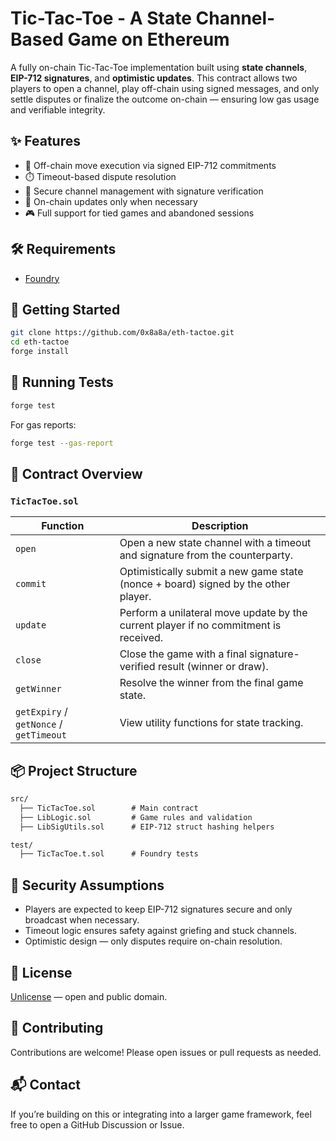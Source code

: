 # Tic-Tac-Toe - A State Channel-Based Game on Ethereum

A fully on-chain Tic-Tac-Toe implementation built using **state channels**, **EIP-712 signatures**, and **optimistic updates**. This contract allows two players to open a channel, play off-chain using signed messages, and only settle disputes or finalize the outcome on-chain — ensuring low gas usage and verifiable integrity.

## ✨ Features

- 🧠 Off-chain move execution via signed EIP-712 commitments
- ⏱️ Timeout-based dispute resolution
- 🔐 Secure channel management with signature verification
- 🔄 On-chain updates only when necessary
- 🎮 Full support for tied games and abandoned sessions

## 🛠 Requirements

- [Foundry](https://book.getfoundry.sh/getting-started/installation)

## 🚀 Getting Started

```bash
git clone https://github.com/0x8a8a/eth-tactoe.git
cd eth-tactoe
forge install
```

## 🧪 Running Tests

```bash
forge test
```

For gas reports:

```bash
forge test --gas-report
```

## 🧩 Contract Overview

### `TicTacToe.sol`

| Function        | Description |
|----------------|-------------|
| `open`         | Open a new state channel with a timeout and signature from the counterparty. |
| `commit`       | Optimistically submit a new game state (nonce + board) signed by the other player. |
| `update`       | Perform a unilateral move update by the current player if no commitment is received. |
| `close`        | Close the game with a final signature-verified result (winner or draw). |
| `getWinner`    | Resolve the winner from the final game state. |
| `getExpiry` / `getNonce` / `getTimeout` | View utility functions for state tracking. |

## 📦 Project Structure

```txt
src/
  ├── TicTacToe.sol        # Main contract
  ├── LibLogic.sol         # Game rules and validation
  ├── LibSigUtils.sol      # EIP-712 struct hashing helpers

test/
  ├── TicTacToe.t.sol      # Foundry tests
```

## 🔐 Security Assumptions

- Players are expected to keep EIP-712 signatures secure and only broadcast when necessary.
- Timeout logic ensures safety against griefing and stuck channels.
- Optimistic design — only disputes require on-chain resolution.

## 📜 License

[Unlicense](LICENSE) — open and public domain.

## 🤝 Contributing

Contributions are welcome! Please open issues or pull requests as needed.

## 📬 Contact

If you’re building on this or integrating into a larger game framework, feel free to open a GitHub Discussion or Issue.
